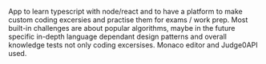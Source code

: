 App to learn typescript with node/react and to have a platform to make custom coding excersies and practise them for exams / work prep. Most built-in challenges are about popular algorithms, maybe in the future specific in-depth language dependant design patterns and overall knowledge tests not only coding excersises. Monaco editor and Judge0API used.
